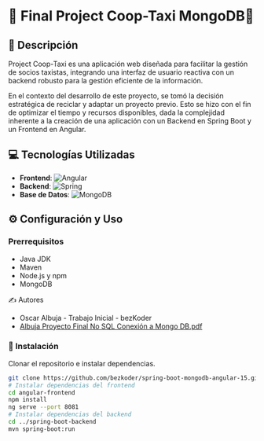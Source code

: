 # 🚕 Final Project Coop-Taxi MongoDB🚕

## 📖 Descripción

Project Coop-Taxi es una aplicación web diseñada para facilitar la gestión de socios taxistas, integrando una interfaz de usuario reactiva con un backend robusto para la gestión eficiente de la información.

En el contexto del desarrollo de este proyecto, se tomó la decisión estratégica de reciclar y adaptar un proyecto previo. Esto se hizo con el fin de optimizar el tiempo y recursos disponibles, dada la complejidad inherente a la creación de una aplicación con un Backend en Spring Boot y un Frontend en Angular.

## 💻 Tecnologías Utilizadas

- **Frontend**: ![Angular](https://img.shields.io/badge/Angular-DD0031?style=for-the-badge&logo=angular&logoColor=white)
- **Backend**: ![Spring](https://img.shields.io/badge/Spring-6DB33F?style=for-the-badge&logo=spring&logoColor=white)
- **Base de Datos**: ![MongoDB](https://img.shields.io/badge/MongoDB-4EA94B?style=for-the-badge&logo=mongodb&logoColor=white)

## ⚙️ Configuración y Uso

### Prerrequisitos

- Java JDK
- Maven
- Node.js y npm
- MongoDB

✍️ Autores
- Oscar Albuja - Trabajo Inicial - bezKoder
- [Albuja Proyecto Final No SQL Conexión  a Mongo DB.pdf](https://github.com/OAlbuja/ProyectoFinalMongoDB/blob/master/Albuja%20Proyecto%20Final%20No%20SQL%20Conexi%C3%B3n%20%20a%20Mongo%20DB.pdf)




### 🚀 Instalación

Clonar el repositorio e instalar dependencias.

```bash
git clone https://github.com/bezkoder/spring-boot-mongodb-angular-15.git
# Instalar dependencias del frontend
cd angular-frontend
npm install
ng serve --port 8081
# Instalar dependencias del backend
cd ../spring-boot-backend
mvn spring-boot:run


